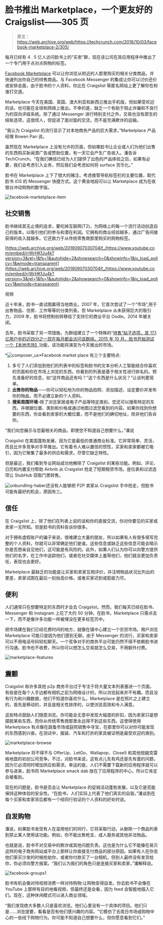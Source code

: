 # 脸书推出 Marketplace，一个更友好的 Craigslist——305 页

> 原文：<https://web.archive.org/web/https://techcrunch.com/2016/10/03/facebook-marketplace-2/305/>

每月已经有 4 . 5 亿人访问脸书上的“买卖”群，现在该公司在其应用程序中推出了一个专门用于点对点购物的标签。

[Facebook Marketplace](https://web.archive.org/web/20190907030704/http://newsroom.fb.com/news/2016/10/introducing-marketplace-buy-and-sell-with-your-local-community/) 可以让你浏览从附近的人那里购买的相关分类商品，并快速列出你自己的待售商品。与 Facebook Messenger 的集成让你可以讨价还价或安排会面，由于脸书的个人资料，你比在 Craigslist 等匿名网站上更了解你在和谁打交道。

Marketplace 今天在美国、英国、澳大利亚和新西兰推出手机版，但如果受欢迎的话，也可能在全球和网络上推出。不幸的是，缺乏一个有助于阻止诈骗和不良行为的双向评级系统。除了通过 Messenger 进行特别支付之外，交易也没有原生的结账选项，这很烦人，但促进了面对面的交流，而不是充满欺诈的运输。

“我认为 Craigslist 的流行显示了对本地商务产品的巨大需求，”Marketplace 产品经理 Bowen Pan 说。

虽然现在 Marketplace 上没有允许的页面，但如果脸书让企业或人们为他们出售的东西购买新闻源广告或赞助位置，有一天它会产生广告收入。潘告诉 TechCrunch，“在我们确信已经为人们提供了出色的产品体验之后，如果有必要，我们会考虑引入业务，然后我们会考虑如何将 surface 货币化。”

脸书在 Marketplace 上下了很大的赌注，考虑接管导航标签栏的主要位置，取代脸书 iOS 的 Messenger 快捷方式。这个黄金地段可以让 Marketplace 成为在收银台冲动购物的数字版。

![facebook-marketplace-item](img/22d6015ad39deaca56450bc195510627.png)

## 社交销售

脸书继续其无止境的追求，要吃掉互联网(T2)，为网络上的每一个流行活动创造自己的版本，以吸引他们的参与和潜在利润。它拥有的商业经验越多，通过广告间接获得的收入就越多。它还致力于从传统零售商那里购买的购物标签。

 [https://web.archive.org/web/20190907030704if_/https://www.youtube.com/embed/rrWrHKfJu4k?version=3&rel=1&fs=1&autohide=2&showsearch=0&showinfo=1&iv_load_policy=1&wmode=transparent](https://web.archive.org/web/20190907030704if_/https://www.youtube.com/embed/rrWrHKfJu4k?version=3&rel=1&fs=1&autohide=2&showsearch=0&showinfo=1&iv_load_policy=1&wmode=transparent)

视频

近十年来，脸书一直试图赢得当地商业。2007 年，它首次尝试了一个“市场”,用于出售物品、住房、工作等等的分类列表。但 Marketplace 从未获得巨大的吸引力，2009 年，脸书将控制权转移给了支持它的商业平台 Oodle。2014 年被关闭。

去年，脸书采取了另一项措施，为群组建立了一个特殊的“[待售”帖子选项，其 17.1 亿用户中的近四分之一现在每月都会访问该群组。2015 年 10 月，脸书开始测试一个](https://web.archive.org/web/20190907030704/https://beta.techcrunch.com/2015/02/10/facebook-adds-a-new-way-to-sell-items-in-groups/)[【本地市场】](https://web.archive.org/web/20190907030704/https://beta.techcrunch.com/2015/10/29/facebook-tests-local-market-a-dedicated-buying-and-selling-community-powered-by-facebook-groups/)功能，该功能将演变为今天推出的市场。

*![composer_us](img/2a776bf539dfbb2f3ea6e91fe5ef67f2.png)*Facebook market place 有三个主要特点:

1.  多亏了人们添加到他们的列表中的标签和脸书的文本分析人工智能结合你喜欢的页面和你在市场上浏览的东西，你看到的列表是基于相关性进行排名的。预先准备好的信息，如“这件商品还有吗？”这个东西是什么状况？“让谈判更简单。
2.  **出售你的物品**——你可以轻松地为你的物品拍照、添加描述、设定要价并发布你的物品，而不必建立新的个人资料。
3.  **搜索周围环境**–除了浏览家居或电子产品等特定类别，您还可以搜索特定的东西，并根据位置、类别和价格或通过地图过滤您看到的内容。如果你找到你想要的东西，你会看到卖家的大概位置，而不是他们的确切地址，除非他们告诉你。

“我们向您展示与您最相关的商品，即使您不知道自己想要什么，”潘说

Craigslist 在美国蓬勃发展，因为它是最低的普通商业标准。它非常简单、灵活，而且比许多竞争对手早推出。它有着令人难以置信的惯性，买家和卖家都被它吸引，因为它聚集了最多的供应和需求，尽管它缺乏特性。

但是最近，我们看到专业网站成功地解除了 Craigslist 的某些功能。例如，评论、日历和内置支付帮助 Airbnb 从 Craigslist 抢走了短期租赁市场。座位表和过滤选项让 StubHub 窃取门票转售。

 ![unbundling-haber](img/c4dd413fb73702ca6dcf656124726266.png)还没有人能够把 P2P 卖家从 Craigslist 手中抢走，但脸书可能有最好的机会，原因有三。

## 信任

在 Craigslist 上，除了他们在列表上说的话和你的直接交流，你对你要见的买家或卖家一无所知。但是脸书的资料告诉你很多。

对于拥有虚假账户的骗子来说，很难建立大量的朋友，所以如果有人有很多填写完整的个人资料，你就可以非常确定他们是谁。这些信息或缺乏这些信息可能会暗示你是否想亲自见他们，这可能是有风险的。此外，如果人们认为你可以向警方提供他们的名字，在工作中追踪他们，或者在社交媒体上羞辱他们，他们就会更加负责任，表现也会更好。

Marketplace 最缺乏的功能是让买家和卖家互相评价，并注明物品状况比列出的更差，卖家试图在最后一刻抬高价格，或者买家迟到或筋疲力尽。

## 便利

人们通常只在想要特定的东西时才会去 Craigslist。然而，我们每天已经在脸书、Messenger 和 Instagram 上花了大约 50 分钟。在脸书，Marketplace 只需点击一下，而不是像许多功能一样被埋没在更多标签页中。

把市场建在我们已经花费时间的地方，就像在镇中心建立一个农贸市场。用户浏览 Marketplace 可能只是因为他们感到无聊。由于 Messenger 的流行，买家和卖家可以不用电话号码轻松聊天。一个竞争对手的商务平台可能仍然不得不依赖脸书进行沟通。脸书也不收费，所以你可以想怎么交易就怎么交易，不用额外付费。

![marketplace-features](img/478e61a25f9727af2ecf5b758d77a4fa.png)

## 震颤

Craigslist 和许多其他 p2p 商务平台过于专注于将大量文本列表塞进一个页面。有些是在每个人手边都有相机之前为网络设计的，所以浏览起来并不有趣。而且没有行为和兴趣数据，他们不知道你喜欢什么。Marketplace 是在照片之上建立的，首先是移动的，并且是相关性排序的，以使浏览高效和令人满意。

这些特点鼓励人们随意浏览。你可能会无意中发现大幅度的折扣，因为卖家只是想摆脱某些东西，而你从传统零售商那里永远得不到这些东西。这使得使用 Marketplace 有点像在跳蚤市场或庭院销售中寻宝，在那里你可以对你可能发现的东西感到兴奋。在测试中，服装、汽车和打折的家具被证明是最受欢迎的类别。

![marketplace-browse](img/f69dad47e06e987714e40eb22577b3db.png)

Marketplace 将不得不与 OfferUp、LetGo、Wallapop、Close5 和其他觊觎克雷格地盘的初创公司竞争。不过，对脸书来说，这有点儿先有鸡还是先有蛋的问题，因为它必须同时增加供应和需求。幸运的是，人们不需要下载新的应用程序就可以参与进来，脸书将 Marketplace smack dab 放在了应用程序的中心，所以它肯定会被看到。

现在的问题是，脸书是否会让 Marketplace 的促销活动蓬勃发展，以及它是否能保持这种体验的安全性。“在脸书，人们实际上代表了他们真实的自我，”潘谈到在每个买家和卖家背后都有一个经同行验证的个人资料的好处时说。

## 自发购物

潘说，如果脸书发现有人在滥用他们的同行，它将采取行动，从删除一个商品列表到禁止某人使用该功能。例如，你不能出售枪支、成人服务或其他非法物品。

也就是说，脸书不对交易中的欺诈或其他问题负责。这也是为什么它不能像在易贝这样的电子商务网站或平台上那样让你直接支付商品的部分原因。如果有人在你去他们家买沙发的时候抢劫你，或者你付款买了一台相机，但别人最终没有发货给你，你必须向警方报案。“我们认为我们的角色只是连接买家和卖家，”潘解释说。

![facebook-groups1](img/08f833fbcba4c4fb890130441046a027.png)

脸书有机会像对待视频消费一样对待购物:让购物变得自发。你去脸书不会像在 YouTube 上那样有目的地看视频，但最终还是会看，因为 feed 会智能地插入它们。现在，这种休闲模式可以进入商业领域。

“我们发现绝大多数人只是喜欢浏览。他们心里没有一个具体的项目。他们只是……浏览提要，看看是否有他们感兴趣的内容。“它模仿了去周日市场或购物中心的一些线下购物行为。你可能不知道自己想要什么，但你愿意看到它们。”